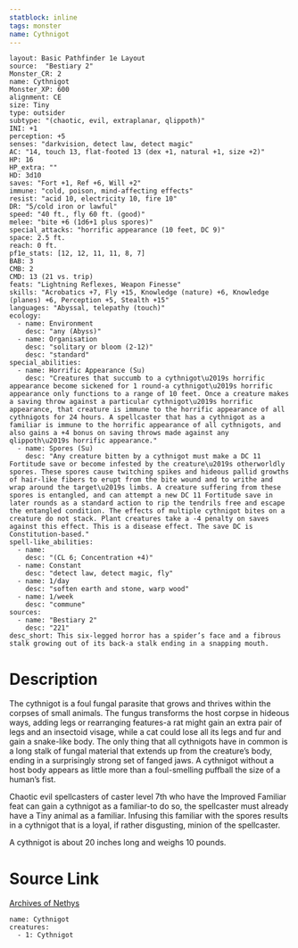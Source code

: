 ```yaml
---
statblock: inline
tags: monster
name: Cythnigot
---
```

```statblock
layout: Basic Pathfinder 1e Layout
source:  "Bestiary 2"
Monster_CR: 2
name: Cythnigot
Monster_XP: 600
alignment: CE
size: Tiny
type: outsider
subtype: "(chaotic, evil, extraplanar, qlippoth)"
INI: +1
perception: +5
senses: "darkvision, detect law, detect magic"
AC: "14, touch 13, flat-footed 13 (dex +1, natural +1, size +2)"
HP: 16
HP_extra: ""
HD: 3d10
saves: "Fort +1, Ref +6, Will +2"
immune: "cold, poison, mind-affecting effects"
resist: "acid 10, electricity 10, fire 10"
DR: "5/cold iron or lawful"
speed: "40 ft., fly 60 ft. (good)"
melee: "bite +6 (1d6+1 plus spores)"
special_attacks: "horrific appearance (10 feet, DC 9)"
space: 2.5 ft.
reach: 0 ft.
pf1e_stats: [12, 12, 11, 11, 8, 7]
BAB: 3
CMB: 2
CMD: 13 (21 vs. trip)
feats: "Lightning Reflexes, Weapon Finesse"
skills: "Acrobatics +7, Fly +15, Knowledge (nature) +6, Knowledge (planes) +6, Perception +5, Stealth +15"
languages: "Abyssal, telepathy (touch)"
ecology:
  - name: Environment
    desc: "any (Abyss)"
  - name: Organisation
    desc: "solitary or bloom (2-12)"
    desc: "standard"
special_abilities:
  - name: Horrific Appearance (Su)
    desc: "Creatures that succumb to a cythnigot\u2019s horrific appearance become sickened for 1 round-a cythnigot\u2019s horrific appearance only functions to a range of 10 feet. Once a creature makes a saving throw against a particular cythnigot\u2019s horrific appearance, that creature is immune to the horrific appearance of all cythnigots for 24 hours. A spellcaster that has a cythnigot as a familiar is immune to the horrific appearance of all cythnigots, and also gains a +4 bonus on saving throws made against any qlippoth\u2019s horrific appearance."
  - name: Spores (Su)
    desc: "Any creature bitten by a cythnigot must make a DC 11 Fortitude save or become infested by the creature\u2019s otherworldly spores. These spores cause twitching spikes and hideous pallid growths of hair-like fibers to erupt from the bite wound and to writhe and wrap around the target\u2019s limbs. A creature suffering from these spores is entangled, and can attempt a new DC 11 Fortitude save in later rounds as a standard action to rip the tendrils free and escape the entangled condition. The effects of multiple cythnigot bites on a creature do not stack. Plant creatures take a -4 penalty on saves against this effect. This is a disease effect. The save DC is Constitution-based."
spell-like_abilities:
  - name:
    desc: "(CL 6; Concentration +4)"
  - name: Constant
    desc: "detect law, detect magic, fly"
  - name: 1/day
    desc: "soften earth and stone, warp wood"
  - name: 1/week
    desc: "commune"
sources:
  - name: "Bestiary 2"
    desc: "221"
desc_short: This six-legged horror has a spider’s face and a fibrous stalk growing out of its back-a stalk ending in a snapping mouth.
```
# Description
The cythnigot is a foul fungal parasite that grows and thrives within the corpses of small animals. The fungus transforms the host corpse in hideous ways, adding legs or rearranging features-a rat might gain an extra pair of legs and an insectoid visage, while a cat could lose all its legs and fur and gain a snake-like body. The only thing that all cythnigots have in common is a long stalk of fungal material that extends up from the creature’s body, ending in a surprisingly strong set of fanged jaws. A cythnigot without a host body appears as little more than a foul-smelling puffball the size of a human’s fist.

Chaotic evil spellcasters of caster level 7th who have the Improved Familiar feat can gain a cythnigot as a familiar-to do so, the spellcaster must already have a Tiny animal as a familiar. Infusing this familiar with the spores results in a cythnigot that is a loyal, if rather disgusting, minion of the spellcaster.

A cythnigot is about 20 inches long and weighs 10 pounds.
# Source Link
[Archives of Nethys](https://aonprd.com/MonsterDisplay.aspx?ItemName=Cythnigot)
```encounter-table
name: Cythnigot
creatures:
  - 1: Cythnigot
```
